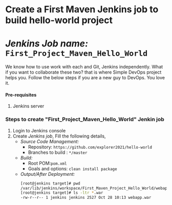 # Create a First Maven Jenkins job to build hello-world project 
# *Jenkins Job name:* `First_Project_Maven_Hello_World`

We know how to use work with each and Git, Jenkins independently. What if you want to collaborate these two? that is where Simple DevOps project helps you. Follow the below steps if you are a new guy to DevOps. You love it. 


#### Pre-requisites

1. Jenkins server 


### Steps to create "First_Project_Maven_Hello_World" Jenkin job
1. Login to Jenkins console
1. Create *Jenkins job*, Fill the following details,
   - *Source Code Management:*
      - Repository: `https://github.com/explorer2021/hello-world`
      - Branches to build : `*/master`  
   - *Build:*
     - Root POM:`pom.xml`
     - Goals and options: `clean install package`
   - *Output/After Deployment:*
      ```sh
      [root@jenkins target]# pwd
      /var/lib/jenkins/workspace/First_Maven_Project_Hello_World/webapp/target
      [root@jenkins target]# ls -ltr *.war
      -rw-r--r-- 1 jenkins jenkins 2527 Oct 28 10:13 webapp.war
      ```

